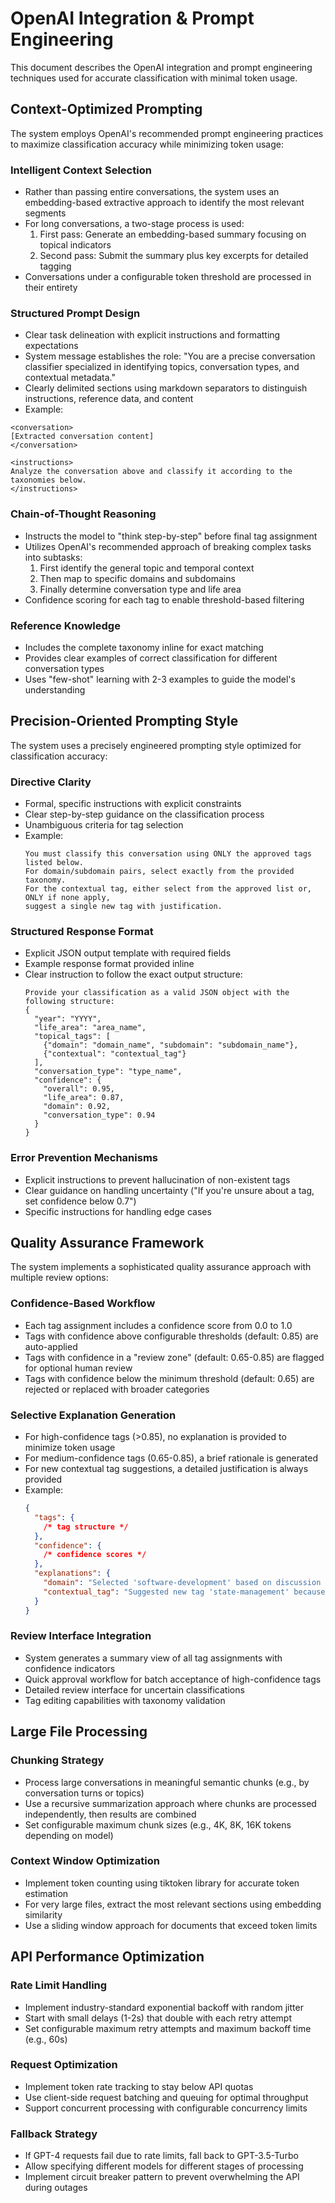 # OpenAI Integration & Prompt Engineering

This document describes the OpenAI integration and prompt engineering techniques used for accurate classification with minimal token usage.

## Context-Optimized Prompting

The system employs OpenAI's recommended prompt engineering practices to maximize classification accuracy while minimizing token usage:

### Intelligent Context Selection

- Rather than passing entire conversations, the system uses an embedding-based extractive approach to identify the most relevant segments
- For long conversations, a two-stage process is used:
  1. First pass: Generate an embedding-based summary focusing on topical indicators
  2. Second pass: Submit the summary plus key excerpts for detailed tagging
- Conversations under a configurable token threshold are processed in their entirety

### Structured Prompt Design

- Clear task delineation with explicit instructions and formatting expectations
- System message establishes the role: "You are a precise conversation classifier specialized in identifying topics, conversation types, and contextual metadata."
- Clearly delimited sections using markdown separators to distinguish instructions, reference data, and content
- Example:

```
<conversation>
[Extracted conversation content]
</conversation>

<instructions>
Analyze the conversation above and classify it according to the taxonomies below.
</instructions>
```

### Chain-of-Thought Reasoning

- Instructs the model to "think step-by-step" before final tag assignment
- Utilizes OpenAI's recommended approach of breaking complex tasks into subtasks:
  1. First identify the general topic and temporal context
  2. Then map to specific domains and subdomains
  3. Finally determine conversation type and life area
- Confidence scoring for each tag to enable threshold-based filtering

### Reference Knowledge

- Includes the complete taxonomy inline for exact matching
- Provides clear examples of correct classification for different conversation types
- Uses "few-shot" learning with 2-3 examples to guide the model's understanding

## Precision-Oriented Prompting Style

The system uses a precisely engineered prompting style optimized for classification accuracy:

### Directive Clarity

- Formal, specific instructions with explicit constraints
- Clear step-by-step guidance on the classification process
- Unambiguous criteria for tag selection
- Example:
  ```
  You must classify this conversation using ONLY the approved tags listed below.
  For domain/subdomain pairs, select exactly from the provided taxonomy.
  For the contextual tag, either select from the approved list or, ONLY if none apply,
  suggest a single new tag with justification.
  ```

### Structured Response Format

- Explicit JSON output template with required fields
- Example response format provided inline
- Clear instruction to follow the exact output structure:
  ```
  Provide your classification as a valid JSON object with the following structure:
  {
    "year": "YYYY",
    "life_area": "area_name",
    "topical_tags": [
      {"domain": "domain_name", "subdomain": "subdomain_name"},
      {"contextual": "contextual_tag"}
    ],
    "conversation_type": "type_name",
    "confidence": {
      "overall": 0.95,
      "life_area": 0.87,
      "domain": 0.92,
      "conversation_type": 0.94
    }
  }
  ```

### Error Prevention Mechanisms

- Explicit instructions to prevent hallucination of non-existent tags
- Clear guidance on handling uncertainty ("If you're unsure about a tag, set confidence below 0.7")
- Specific instructions for handling edge cases

## Quality Assurance Framework

The system implements a sophisticated quality assurance approach with multiple review options:

### Confidence-Based Workflow

- Each tag assignment includes a confidence score from 0.0 to 1.0
- Tags with confidence above configurable thresholds (default: 0.85) are auto-applied
- Tags with confidence in a "review zone" (default: 0.65-0.85) are flagged for optional human review
- Tags with confidence below the minimum threshold (default: 0.65) are rejected or replaced with broader categories

### Selective Explanation Generation

- For high-confidence tags (>0.85), no explanation is provided to minimize token usage
- For medium-confidence tags (0.65-0.85), a brief rationale is generated
- For new contextual tag suggestions, a detailed justification is always provided
- Example:
  ```json
  {
    "tags": {
      /* tag structure */
    },
    "confidence": {
      /* confidence scores */
    },
    "explanations": {
      "domain": "Selected 'software-development' based on discussion of programming techniques and code examples",
      "contextual_tag": "Suggested new tag 'state-management' because the conversation focuses on Redux, MobX, and similar approaches not covered by existing tags"
    }
  }
  ```

### Review Interface Integration

- System generates a summary view of all tag assignments with confidence indicators
- Quick approval workflow for batch acceptance of high-confidence tags
- Detailed review interface for uncertain classifications
- Tag editing capabilities with taxonomy validation

## Large File Processing

### Chunking Strategy

- Process large conversations in meaningful semantic chunks (e.g., by conversation turns or topics)
- Use a recursive summarization approach where chunks are processed independently, then results are combined
- Set configurable maximum chunk sizes (e.g., 4K, 8K, 16K tokens depending on model)

### Context Window Optimization

- Implement token counting using tiktoken library for accurate token estimation
- For very large files, extract the most relevant sections using embedding similarity
- Use a sliding window approach for documents that exceed token limits

## API Performance Optimization

### Rate Limit Handling

- Implement industry-standard exponential backoff with random jitter
- Start with small delays (1-2s) that double with each retry attempt
- Set configurable maximum retry attempts and maximum backoff time (e.g., 60s)

### Request Optimization

- Implement token rate tracking to stay below API quotas
- Use client-side request batching and queuing for optimal throughput
- Support concurrent processing with configurable concurrency limits

### Fallback Strategy

- If GPT-4 requests fail due to rate limits, fall back to GPT-3.5-Turbo
- Allow specifying different models for different stages of processing
- Implement circuit breaker pattern to prevent overwhelming the API during outages 